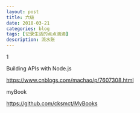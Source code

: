 ```yaml
---
layout: post
title: 六级
date: 2018-03-21
categories: blog
tags: [记录生活的点点滴滴]
description: 流水账
---
```


1

Building APIs with Node.js

https://www.cnblogs.com/machao/p/7607308.html

myBook

https://github.com/cksmct/MyBooks









